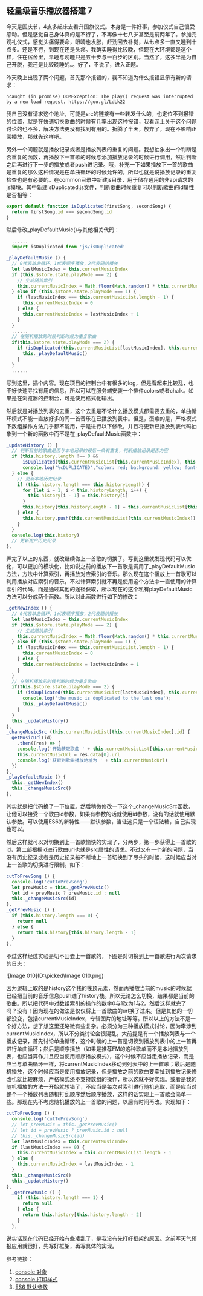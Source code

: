 ## 轻量级音乐播放器搭建 7



今天是国庆节，4点多起床去看升国旗仪式。本身是一件好事，参加仪式自己很受感动。但是感觉自己身体真的是不行了，不再像十七八岁甚至是前两年了。参加完观礼仪式，感觉头痛得要命，眼睛也发胀，赶劲回去补觉，从七点多一直又睡到十点多。还是不行，到现在还是头疼。我确实睡得比较晚，但现在大环境都是这个样，住在宿舍里，早睡与晚睡只是五十步与一百步的区别。当然了，这多半是为自己开脱，我还是比较晚睡的。。好了，不说了，进入正题。

昨天晚上出现了两个问题，首先那个报错的，我不知道为什么报错显示有新的请求：

```
ncaught (in promise) DOMException: The play() request was interrupted by a new load request. https://goo.gl/LdLk22
```

我自己没有请求这个地址，可能是src的链接有一些转发什么的。也定位不到报错的位置，就是在快速切换歌曲的时候有几率出现这种报错，我看网上关于这个问题讨论的也不多，解决方法更没有找到有用的。折腾了半天，放弃了，现在不影响正常播放，那就先这样吧。

另外一个问题就是播放记录或者是播放列表的重复的问题。我想抽象出一个判断是否重复的函数，再播放下一首歌的时候与添加播放记录的时候进行调用，然后判断之后再进行下一步的播放或者push进记录。哦，补充一下如果播放下一首的歌曲是重复的那么这种情况是在单曲循环的时候允许的，所以也就是说播放记录的重复检查也是有必要的。在common目录中新建js目录，用于储存通用的非api请求的js模块。其中新建isDuplicated.js文件，判断歌曲时候重复可以判断歌曲的id属性是否相等：

```js
export default function isDuplicated(firstSong, secondSong) {
  return firstSong.id === secondSong.id
}
```

然后修改_playDefaultMusic()与其他相关代码：

```js
  ......
  import isDuplicated from 'js/isDuplicated'

_playDefaultMusic () {
  // 0代表单曲循环，1代表顺序播放，2代表随机播放
  let lastMusicIndex = this.currentMusicIndex
  if (this.$store.state.playMode === 2) {
    // 生成随机索引
    this.currentMusicIndex = Math.floor(Math.random() * this.currentMusicList.length)
  } else if (this.$store.state.playMode === 1) {
    if (lastMusicIndex === this.currentMusicList.length - 1) {
      this.currentMusicIndex = 0
    } else {
      this.currentMusicIndex = lastMusicIndex + 1
    }
  }
  ......
  // 在随机播放的时候判断时候为重复歌曲
  if(this.$store.state.playMode === 2) {
    if (isDuplicated(this.currentMusicList[lastMusicIndex], this.currentMusicList[this.currentMusicIndex])) {
      this._playDefaultMusic()
    }            
  }
  ......
```

写到这里，插个内容。现在项目的控制台中有很多的log，但是看起来比较乱，也不好快速寻找有用的信息，所以可以在服务端安装一个插件colors或者chalk。如果是在浏览器的控制台，可是使用格式化输出。

然后就是对播放列表的去重，这个去重是不论什么播放模式都需要去重的，单曲循环模式不能一直放好多的同一首音乐在已播放列表中。但是，蛋疼的是，严格模式下数组操作方法几乎都不能用，于是进行以下修改，并且将更新已播放列表代码抽象到一个新的函数中而不是在_playDefaultMusic函数中：

```js
_updateHistory () {
  // 判断目前的歌曲是否与本地记录的最后一条有重复，判断播放记录是否为空
  if (this.history.length !== 0 &&
      isDuplicated(this.currentMusicList[this.currentMusicIndex], this.history[this.history.length - 1])) {
      console.log('%cDUPLICATED',"color: red; background: yellow; font-size: 24px;")
  } else {
    // 更新本地历史纪录
    if (this.history.length === this.historyLength) {
      for (let i = 1; i < this.historyLength; i++) {
        this.history[i - 1] = this.history[i]
      }
      this.history[this.historyLength - 1] = this.currentMusicList[this.currentMusicIndex]
    } else {
      this.history.push(this.currentMusicList[this.currentMusicIndex])
    }
  }
  console.log(this.history)
  // 更新用户历史纪录
},
```

弄完了以上的东西，就改继续做上一首歌的切换了。写到这里就发现代码可以优化，可以更加的模块化，比如说之前的播放下一首歌是调用了_playDefaultMusic方法，方法中计算索引，再播放对应索引的音乐。那么现在这个播放上一首歌可以利用播放对应索引的音乐，不过计算索引就不再是使用这个方法中一直使用的计算索引的代码，而是通过其他的途径获取，所以现在的这个私有playDefaultMusic方法可以分成两个函数。所以对此函数进行如下的修改：

```js
_getNewIndex () {
  // 0代表单曲循环，1代表顺序播放，2代表随机播放
  let lastMusicIndex = this.currentMusicIndex
  if (this.$store.state.playMode === 2) {
    // 生成随机索引
    this.currentMusicIndex = Math.floor(Math.random() * this.currentMusicList.length)
  } else if (this.$store.state.playMode === 1) {
    if (lastMusicIndex === this.currentMusicList.length - 1) {
      this.currentMusicIndex = 0
    } else {
      this.currentMusicIndex = lastMusicIndex + 1
    }
  }
  // 在随机播放的时候判断时候为重复歌曲
  if(this.$store.state.playMode === 2) {
    if (isDuplicated(this.currentMusicList[lastMusicIndex], this.currentMusicList[this.currentMusicIndex])) {
      console.log('the music is duplicated to the last one');
      this._playDefaultMusic()
    }
  }
  this._updateHistory()
},
_changeMusicSrc (this.currentMusicList[this.currentMusicIndex].id) {
  getMusicUrl(id)
    .then((res) => {
    console.log('开始获取歌曲 ' + this.currentMusicList[this.currentMusicIndex].name + ' 播放地址')
    this.currentMusicUrl = res.data[0].url
    console.log('获取到歌曲播放地址为 ' + this.currentMusicUrl)
  })          
},
_playDefaultMusic () {
  this._getNewIndex()
  this._changeMusicSrc()
},
```

其实就是把代码换了一下位置。然后稍微修改一下这个_changeMusicSrc函数，让他可以接受一个歌曲id参数，如果有参数的话就使用id参数，没有的话就使用默认参数。可以使用ES6的新特性——默认参数，当让这只是一个语法糖，自己实现也可以。

然后这样就可以对切换到上一首歌愉快的实现了，分两步，第一步获得上一首歌的id，第二部根据id进行歌曲url也就是src属性的请求。不过又有一个新的问题，当没有历史纪录或者是历史纪录被不断地上一首切换到了尽头的时候，这时候应当对上一首歌的切换进行限制。如下：

```js
cutToPrevSong () {
  console.log('cutToPrevSong')
  let prevMusic = this._getPrevMusic()
  let id = prevMusic ? prevMusic.id : null
  this._changeMusicSrc(id)
},
_getPrevMusic () {
  if (this.history.length === 0) {
    return null
  } else {
    return this.history[this.history.length - 1]
  }
},
```

不过这样经过实验是切不回去上一首歌的，下图是对切换到上一首歌进行两次请求的日志：

![Image 010](D:\picked\Image 010.png)

因为逻辑上取的是history这个栈的栈顶元素，然而再播放当前的music的时候就已经把当前的音乐信息push进了history栈。所以无论怎么切换，结果都是当前的歌曲。所以把代码中对数组索引的操作的数字0与1改为1与2。然后这样就完了吗？没有！因为现在的做法是仅仅将上一首歌曲的url换了过来。但是其他的一切都没变，包括currentMusicIndex，专辑图片的地址等等。所以以上的方法不是一个好方法，想了想这里还略微有些复杂。必须分为三种播放模式讨论，因为牵涉到currentMusicIndex，所以不分类讨论会很混乱。大前提是有一个播放列表与一个播放记录，首先讨论单曲循环，这个时候的上一首是切换到播放列表中的上一首再进行单曲循环；然后是顺序播放（如果是推荐FM的这种歌单而不是本地播放列表，也应当算作并且应当使用顺序播放模式），这个时候不应当走播放记录，而是应当与单曲循环一样，将currentMusicIndex移动到列表中的上一首歌；最后是随机播放，这个时候应当是使用播放记录，但是播放之前的歌曲要牵扯到播放记录修改也就比较麻烦，严格模式还不支持数组的操作，所以这就不好实现。或者是我的随机播放的方法一开始就想错了，不应当是每次对索引进行随机选取，而是应当对整个一个播放列表随机打乱顺序然后顺序播放，这样的话实现上一首歌会简单一些。那现在先不考虑随机播放的上一首歌的问题，以后有时间再改。实现如下：

```js
cutToPrevSong () {
  console.log('cutToPrevSong')
  // let prevMusic = this._getPrevMusic()
  // let id = prevMusic ? prevMusic.id : null
  // this._changeMusicSrc(id)
  let lastMusicIndex = this.currentMusicIndex
  if (lastMusicIndex === 0) {
    this.currentMusicIndex = this.currentMusicList.length - 1
  } else {
    this.currentMusicIndex = lastMusicIndex - 1
  }
  this._changeMusicSrc()
  this._updateHistory()
},
  _getPrevMusic () {
    if (this.history.length === 1) {
      return null
    } else {
      return this.history[this.history.length - 2]
    }
  },
```

说实话现在代码已经开始有些凌乱了，是我没有先打好框架的原因。之前写天气预报应用就很好，先写好框架，再写具体的实现。





参考链接：

1. [console 对象](https://developer.mozilla.org/zh-CN/docs/Web/API/Console)
2. [console 打印样式](https://developer.mozilla.org/en-US/docs/Web/API/console#Using_string_substitutions)
3. [ES6 默认参数](https://developer.mozilla.org/zh-CN/docs/Web/JavaScript/Reference/Functions/default_parameters)

